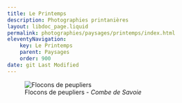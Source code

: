 ```yaml
---
title: Le Printemps
description: Photographies printanières
layout: libdoc_page.liquid
permalink: photographies/paysages/printemps/index.html
eleventyNavigation:
    key: Le Printemps
    parent: Paysages
    order: 900
date: git Last Modified
---
```

<figure class="wide long-shadow">
    <img src="/sources/paysages/printemps/Tempete_Flocons_Peupliers__MG_0169__MG_0172-4-img.jpg"
        alt="Flocons de peupliers">
    <figcaption>
        Flocons de peupliers - <em>Combe de Savoie</em>
    </figcaption>
</figure>